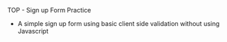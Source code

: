 TOP - Sign up Form Practice
- A simple sign up form using basic client side validation without using Javascript

